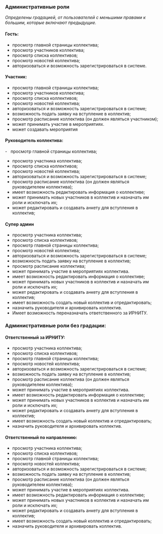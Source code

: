 ### Административные роли
_Определены градацией, от пользователей с меньшими правами к большим, которые включают предыдущие._

#### Гость:
-	просмотр главной страницы коллектива;
-	просмотр участников коллектива;
-	просмотр списка коллективов;
-	просмотр новостей коллектива;
-	авторизоваться и возможность зарегистрироваться в системе.

#### Участник:
-	просмотр главной страницы коллектива;
-	просмотр участников коллектива;
-	просмотр списка коллективов;
-	просмотр новостей коллектива;
-	авторизоваться и возможность зарегистрироваться в системе;
-	возможность подать заявку на вступление в коллектив;
-	просмотр расписание коллектива (он должен являться участником);
-	может принимать участие в мероприятиях.
-	может создавать мероприятия
 

#### Руководитель коллектива:
-  	просмотр главной страницы коллектива;
-	просмотр участника коллектива;
-	просмотр списка коллективов;
-	просмотр новостей коллектива;
-	авторизоваться и возможность зарегистрироваться в системе;
-	просмотр расписание коллектива (он должен являться руководителем коллектива);
-	имеет возможность редактировать информация о коллективе;
-	может принимать новых участников в коллектив и назначать им роли и исключать их; 
-	может редактировать и создавать анкету для вступления в коллектив;

#### Супер админ
-	просмотр участника коллектива;
-	просмотр списка коллективов;
-	просмотр главной страницы коллектива;
-	просмотр новостей коллектива;
-	авторизоваться и возможность зарегистрироваться в системе;
-	возможность подать заявку на вступление в коллектив;
-	просмотр расписание коллектива;
-	может принимать участие в мероприятиях коллектива.
-	имеет возможность редактировать информация о коллективе;
-	может принимать новых участников в коллектив и назначать им роли и исключать их; 
-	может редактировать и создавать анкету для вступления в коллектив;
-	имеет возможность создать новый коллектив и отредактировать;
-	назначить руководителя и архивировать коллектив.
-	Имеет возможность переназначать ответственного за ИРНИТУ.


### Административные роли без градации:

#### Ответственный за ИРНИТУ:
-	просмотр участника коллектива;
-	просмотр списка коллективов;
-	просмотр главной страницы коллектива;
-	просмотр новостей коллектива;
-	авторизоваться и возможность зарегистрироваться в системе;
-	возможность подать заявку на вступление в коллектив;
-	просмотр расписание коллектива (он должен являться руководителем коллектива);
-	может принимать участие в мероприятиях коллектива.
-	имеет возможность редактировать информация о коллективе;
-	может принимать новых участников в коллектив и назначать им роли и исключать их; 
-	может редактировать и создавать анкету для вступления в коллектив;
-	имеет возможность создать новый коллектив и отредактировать;
-	назначить руководителя и архивировать коллектив.


#### Ответственный по направлению:
-	просмотр участника коллектива;
-	просмотр списка коллективов;
-	просмотр главной страницы коллектива;
-	просмотр новостей коллектива;
-	авторизоваться и возможность зарегистрироваться в системе;
-	возможность подать заявку на вступление в коллектив;
-	просмотр расписание коллектива (он должен являться руководителем коллектива);
-	может принимать участие в мероприятиях коллектива.
-	имеет возможность редактировать информация о коллективе;
-	может принимать новых участников в коллектив и назначать им роли и исключать их; 
-	может редактировать и создавать анкету для вступления в коллектив;
-	имеет возможность создать новый коллектив и отредактировать;
-	назначить руководителя и архивировать коллектив.

